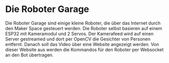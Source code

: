 # Die Roboter Garage

Die Roboter Garage sind einige kleine Roboter, die über das Internet durch den Maker Space gesteuert werden. Die Roboter selbst basieren auf einem ESP32 mit Kameramodul und 2 Servos. Der Kamerafeed wird auf einen Server gestreamed und dort per OpenCV die Gesichter von Personen entfernt. Danach soll das Video über eine Website angezeigt werden. Von dieser Website aus werden die Kommandos für den Roboter per Websocket an den Bot übertragen.

